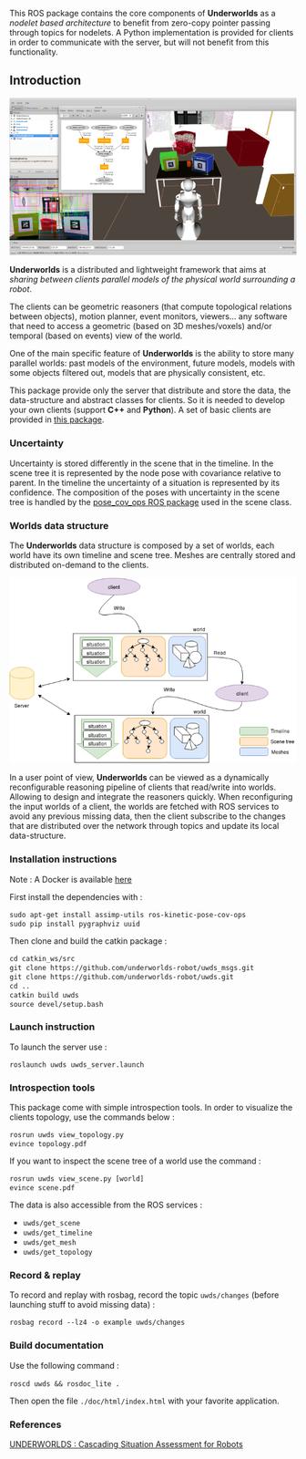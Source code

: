 This ROS package contains the core components of **Underworlds** as a *nodelet based architecture* to benefit from zero-copy pointer passing through topics for nodelets. A Python implementation is provided for clients in order to communicate with the server, but will not benefit from this functionality.

## Introduction

![screenshot](img/screenshot_rviz.png)

**Underworlds** is a distributed and lightweight framework that aims at *sharing between clients parallel models of the physical world surrounding a robot*.

The clients can be geometric reasoners (that compute topological relations between objects), motion planner, event monitors, viewers... any software that need to access a geometric (based on 3D meshes/voxels) and/or temporal (based on events) view of the world.

One of the main specific feature of **Underworlds** is the ability to store many parallel worlds: past models of the environment, future models, models with some objects filtered out, models that are physically consistent, etc.

This package provide only the server that distribute and store the data, the data-structure and abstract classes for clients. So it is needed to develop your own clients (support **C++** and **Python**). A set of basic clients are provided in [this package](https://github.com/underworlds-robot/uwds_basic_clients).

### Uncertainty

Uncertainty is stored differently in the scene that in the timeline. In the scene tree it is represented by the node pose with covariance relative to parent. In the timeline the uncertainty of a situation is represented by its confidence. The composition of the poses with uncertainty in the scene tree is handled by the [pose_cov_ops ROS package](https://wiki.ros.org/pose_cov_ops) used in the scene class.

### Worlds data structure

The **Underworlds** data structure is composed by a set of worlds, each world have its own timeline and scene tree. Meshes are centrally stored and distributed on-demand to the clients.

![data_structure](img/uwds_data_structure.png)

In a user point of view, **Underworlds** can be viewed as a dynamically reconfigurable reasoning pipeline of clients that read/write into worlds. Allowing to design and integrate the reasoners quickly. When reconfiguring the input worlds of a client, the worlds are fetched with ROS services to avoid any previous missing data, then the client subscribe to the changes that are distributed over the network through topics and update its local data-structure.

### Installation instructions

Note : A Docker is available [here](https://github.com/underworlds-robot/uwds_dockerfile)

First install the dependencies with :
```
sudo apt-get install assimp-utils ros-kinetic-pose-cov-ops
sudo pip install pygraphviz uuid
```
Then clone and build the catkin package :
```
cd catkin_ws/src
git clone https://github.com/underworlds-robot/uwds_msgs.git
git clone https://github.com/underworlds-robot/uwds.git
cd ..
catkin build uwds
source devel/setup.bash
```

### Launch instruction

To launch the server use :
```
roslaunch uwds uwds_server.launch
```

### Introspection tools

This package come with simple introspection tools.
In order to visualize the clients topology, use the commands below :
```
rosrun uwds view_topology.py
evince topology.pdf
```

If you want to inspect the scene tree of a world use the command :
```
rosrun uwds view_scene.py [world]
evince scene.pdf
```

The data is also accessible from the ROS services :
* `uwds/get_scene`
* `uwds/get_timeline`
* `uwds/get_mesh`
* `uwds/get_topology`

### Record & replay

To record and replay with rosbag, record the topic `uwds/changes` (before launching stuff to avoid missing data) :

```
rosbag record --lz4 -o example uwds/changes
```

### Build documentation
Use the following command :

`roscd uwds && rosdoc_lite . `

Then open the file `./doc/html/index.html` with your favorite application.

### References

[UNDERWORLDS : Cascading Situation Assessment for Robots](https://academia.skadge.org/publis/lemaignan2018underworlds.pdf)

